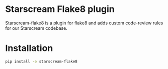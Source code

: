 Starscream Flake8 plugin
==

Starscream-flake8 is a plugin for flake8 and adds custom code-review rules for our Starscream codebase.

Installation
===

```bash
pip install -e starscream-flake8
```

